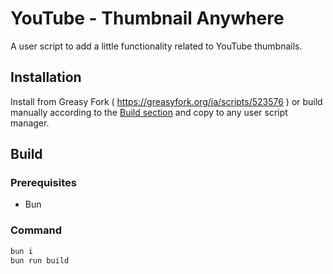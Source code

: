 # YouTube - Thumbnail Anywhere
A user script to add a little functionality related to YouTube thumbnails.

## Installation

Install from Greasy Fork ( https://greasyfork.org/ja/scripts/523576 ) or build manually according to the [Build section](#build) and copy to any user script manager.

## Build

### Prerequisites

- Bun

### Command

```bash
bun i
bun run build
```

